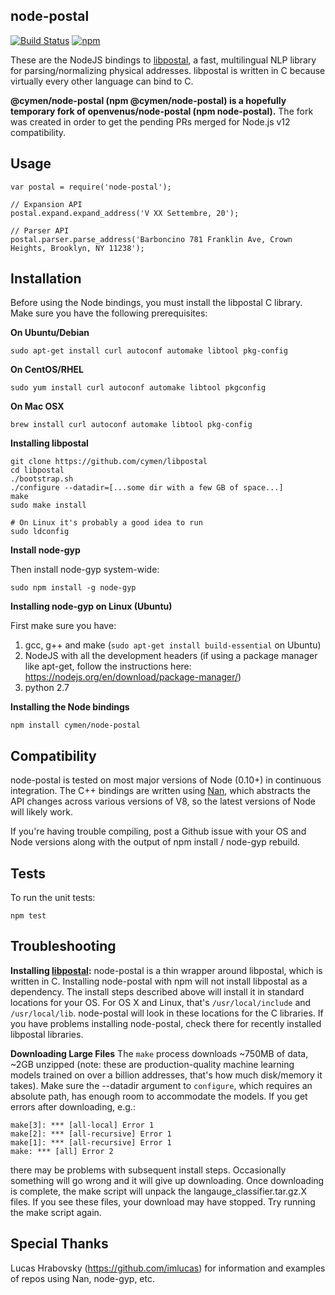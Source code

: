 node-postal
-----------

[![Build Status](https://travis-ci.org/cymen/node-postal.svg?branch=master)](https://travis-ci.org/cymen/node-postal) [![npm](https://img.shields.io/npm/v/node-postal.svg)](https://www.npmjs.com/package/node-postal)

These are the NodeJS bindings to [libpostal](https://github.com/cymen/libpostal), a fast, multilingual NLP library for parsing/normalizing physical addresses. libpostal is written in C because virtually every other language can bind to C.

**@cymen/node-postal (npm @cymen/node-postal) is a hopefully temporary fork of openvenus/node-postal (npm node-postal).** The fork was created in order to get the pending PRs merged for Node.js v12 compatibility.

Usage
-----

```node
var postal = require('node-postal');

// Expansion API
postal.expand.expand_address('V XX Settembre, 20');

// Parser API
postal.parser.parse_address('Barboncino 781 Franklin Ave, Crown Heights, Brooklyn, NY 11238');
```

Installation
------------

Before using the Node bindings, you must install the libpostal C library. Make sure you have the following prerequisites:

**On Ubuntu/Debian**
```
sudo apt-get install curl autoconf automake libtool pkg-config
```

**On CentOS/RHEL**
```
sudo yum install curl autoconf automake libtool pkgconfig
```

**On Mac OSX**
```
brew install curl autoconf automake libtool pkg-config
```

**Installing libpostal**

```
git clone https://github.com/cymen/libpostal
cd libpostal
./bootstrap.sh
./configure --datadir=[...some dir with a few GB of space...]
make
sudo make install

# On Linux it's probably a good idea to run
sudo ldconfig
```
**Install node-gyp**

Then install node-gyp system-wide:

```
sudo npm install -g node-gyp
```

**Installing node-gyp on Linux (Ubuntu)**

First make sure you have:

1. gcc, g++ and make (```sudo apt-get install build-essential``` on Ubuntu)
2. NodeJS with all the development headers (if using a package manager like apt-get, follow the instructions here: https://nodejs.org/en/download/package-manager/)
3. python 2.7


**Installing the Node bindings**

```
npm install cymen/node-postal
```

Compatibility
-------------

node-postal is tested on most major versions of Node (0.10+) in continuous integration. The C++ bindings are written using [Nan](https://github.com/nodejs/nan), which abstracts the API changes across various versions of V8, so the latest versions of Node will likely work.

If you're having trouble compiling, post a Github issue with your OS and Node versions along with the output of npm install / node-gyp rebuild.

Tests
-----

To run the unit tests:

```
npm test
```

Troubleshooting
---------------
**Installing [libpostal](https://github.com/cymen/libpostal):**
node-postal is a thin wrapper around libpostal, which is written in C. Installing node-postal with npm will not install libpostal as a dependency. The install steps described above will install it in standard locations for your OS. For OS X and Linux, that's `/usr/local/include` and `/usr/local/lib`. node-postal will look in these locations for the C libraries. If you have problems installing node-postal, check there for recently installed libpostal libraries.

**Downloading Large Files**
The ```make``` process downloads ~750MB of data, ~2GB unzipped (note: these are production-quality machine learning models trained on over a billion addresses, that's how much disk/memory it takes). Make sure the --datadir argument to ```configure```, which requires an absolute path, has enough room to accommodate the models. If you get errors after downloading, e.g.:
```
make[3]: *** [all-local] Error 1
make[2]: *** [all-recursive] Error 1
make[1]: *** [all-recursive] Error 1
make: *** [all] Error 2
```

there may be problems with subsequent install steps. Occasionally something will go wrong and it will give up downloading. Once downloading is complete, the make script will unpack the langauge_classifier.tar.gz.X files. If you see these files, your download may have stopped. Try running the make script again.

Special Thanks
--------------

Lucas Hrabovsky (https://github.com/imlucas) for information and examples of repos using Nan, node-gyp, etc.
